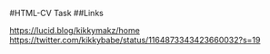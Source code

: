 #HTML-CV Task
##Links

https://lucid.blog/kikkymakz/home
https://twitter.com/kikkybabe/status/1164873343423660032?s=19
